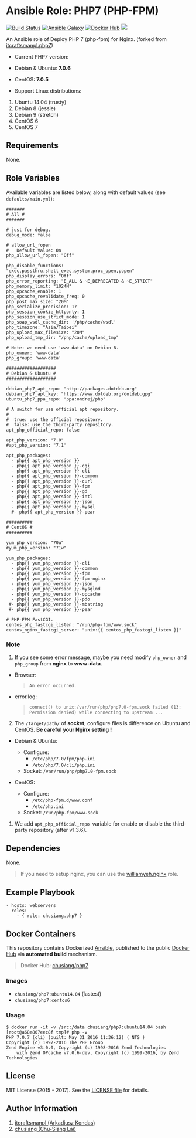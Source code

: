 # Ansible Role: PHP7 (PHP-FPM)

[![Build Status](https://travis-ci.org/chusiang/php7.ansible.role.svg?branch=master)](https://travis-ci.org/chusiang/php7.ansible.role) [![Ansible Galaxy](https://img.shields.io/badge/role-php7-blue.svg)](https://galaxy.ansible.com/chusiang/php7/) [![Docker Hub](https://img.shields.io/badge/docker-php7-blue.svg)](https://hub.docker.com/r/chusiang/php7/) [![](https://images.microbadger.com/badges/image/chusiang/php7.svg)](https://microbadger.com/images/chusiang/php7 "Get your own image badge on microbadger.com")

An Ansible role of Deploy PHP 7 (php-fpm) for Nginx. (forked from [itcraftsmanpl.php7](https://galaxy.ansible.com/itcraftsmanpl/php7/))

* Current PHP7 version:

 * Debian & Ubuntu: **7.0.6**
 * CentOS: **7.0.5**

* Support Linux distributions:

 1. Ubuntu 14.04 (trusty)
 1. Debian 8 (jessie)
 1. Debian 9 (stretch)
 1. CentOS 6
 1. CentOS 7  

## Requirements

None.

## Role Variables

Available variables are listed below, along with default values (see `defaults/main.yml`):

```
#######
# All #
#######

# just for debug.
debug_mode: false

# allow_url_fopen
#   Default Value: On
php_allow_url_fopen: "Off"

php_disable_functions: "exec,passthru,shell_exec,system,proc_open,popen"
php_display_errors: "Off"
php_error_reporting: "E_ALL & ~E_DEPRECATED & ~E_STRICT"
php_memory_limit: "1024M"
php_opcache_enable: 1
php_opcache_revalidate_freq: 0
php_post_max_size: "20M"
php_serialize_precision: 17
php_session_cookie_httponly: 1
php_session_use_strict_mode: 1
php_soap_wsdl_cache_dir: '/php/cache/wsdl'
php_timezone: "Asia/Taipei"
php_upload_max_filesize: "20M"
php_upload_tmp_dir: "/php/cache/upload_tmp"

# Note: we need use 'www-data' on Debian 8.
php_owner: 'www-data'
php_group: 'www-data'

###################
# Debian & Ubuntu #
###################

debian_php7_apt_repo: "http://packages.dotdeb.org"
debian_php7_apt_key: "https://www.dotdeb.org/dotdeb.gpg"
ubuntu_php7_ppa_repo: "ppa:ondrej/php"

# A switch for use official apt repository.
#
#  true: use the official repository.
#  false: use the third-party repository.
apt_php_official_repo: false

apt_php_version: "7.0"
#apt_php_version: "7.1"

apt_php_packages:
  - php{{ apt_php_version }}
  - php{{ apt_php_version }}-cgi
  - php{{ apt_php_version }}-cli
  - php{{ apt_php_version }}-common
  - php{{ apt_php_version }}-curl
  - php{{ apt_php_version }}-fpm
  - php{{ apt_php_version }}-gd
  - php{{ apt_php_version }}-intl
  - php{{ apt_php_version }}-json
  - php{{ apt_php_version }}-mysql
  #- php{{ apt_php_version }}-pear

##########
# CentOS #
##########

yum_php_version: "70u"
#yum_php_version: "71w"

yum_php_packages:
  - php{{ yum_php_version }}-cli
  - php{{ yum_php_version }}-common
  - php{{ yum_php_version }}-fpm
  - php{{ yum_php_version }}-fpm-nginx
  - php{{ yum_php_version }}-json
  - php{{ yum_php_version }}-mysqlnd
  - php{{ yum_php_version }}-opcache
  - php{{ yum_php_version }}-pdo
 #- php{{ yum_php_version }}-mbstring
 #- php{{ yum_php_version }}-pear

# PHP-FPM FastCGI.
centos_php_fastcgi_listen: "/run/php-fpm/www.sock"
centos_nginx_fastcgi_server: "unix:{{ centos_php_fastcgi_listen }}"
```

### Note

1. If you see some error message, maybe you need modify `php_owner` and `php_group` from **nginx** to **www-data**.

 * Browser:

     > `An error occurred.`

 * error.log:

     > `connect() to unix:/var/run/php/php7.0-fpm.sock failed (13: Permission denied) while connecting to upstream ...`

2. The `/target/path/` of **socket**, configure files is difference on Ubuntu and CentOS. **Be careful your Nginx setting !**

 * Debian & Ubuntu:
      * Configure:
         * `/etc/php/7.0/fpm/php.ini`
         * `/etc/php/7.0/cli/php.ini`
     * Socket: `/var/run/php/php7.0-fpm.sock`

 * CentOS:
     * Configure:
         * `/etc/php-fpm.d/www.conf`
         * `/etc/php.ini`
     * Socket: `/run/php-fpm/www.sock`

1. We add `apt_php_official_repo `variable for enable or disable the third-party repository (after v1.3.6).

## Dependencies

None.

> If you need to setup nginx, you can use the [williamyeh.nginx](https://galaxy.ansible.com/williamyeh/nginx/) role.

## Example Playbook

    - hosts: webservers
      roles:
        - { role: chusiang.php7 }

## Docker Containers

This repository contains Dockerized [Ansible](https://github.com/ansible/ansible), published to the public [Docker Hub](https://hub.docker.com/) via **automated build** mechanism.

> Docker Hub: [chusiang/php7](https://hub.docker.com/r/chusiang/php7/)

### Images

* `chusiang/php7:ubuntu14.04` (lastest)
* `chusiang/php7:centos6`

### Usage

    $ docker run -it -v /src:/data chusiang/php7:ubuntu14.04 bash
    [root@a68e807eec8f tmp]# php -v
    PHP 7.0.7 (cli) (built: May 31 2016 11:36:12) ( NTS )
    Copyright (c) 1997-2016 The PHP Group
    Zend Engine v3.0.0, Copyright (c) 1998-2016 Zend Technologies
        with Zend OPcache v7.0.6-dev, Copyright (c) 1999-2016, by Zend Technologies
    
## License

MIT License (2015 - 2017). See the [LICENSE file](LICENSE) for details.

## Author Information

1. [itcraftsmanpl (Arkadiusz Kondas)](http://itcraftsman.pl/)
1. [chusiang (Chu-Siang Lai)](http://note.drx.tw)

